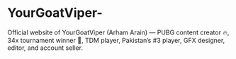 # YourGoatViper-
Official website of YourGoatViper (Arham Arain) — PUBG content creator 🔥, 34x tournament winner 🥇, TDM player, Pakistan’s #3 player, GFX designer, editor, and account seller.
